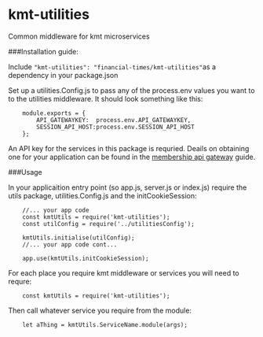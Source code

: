# kmt-utilities
Common middleware for kmt microservices

###Installation guide:

Include ``"kmt-utilities": "financial-times/kmt-utilities"``as a dependency in your package.json

Set up a utilities.Config.js to pass any of the process.env values you want to to the utilities middleware. It should look something like this:

        module.exports = {
            API_GATEWAYKEY:  process.env.API_GATEWAYKEY,
            SESSION_API_HOST:process.env.SESSION_API_HOST
        };

An API key for the services in this package is requried. Deails on obtaining one for your application can be found in the [membership api gateway](https://developer.ft.com/docs/membership_platform_api/) guide.

###Usage

In your applicaition entry point (so app.js, server.js or index.js) require the utils package, utilities.Config.js and the initCookieSession:

        //... your app code
		const kmtUtils = require('kmt-utilities');
		const utilConfig = require('../utilitiesConfig');

		kmtUtils.initialise(utilConfig);
        //... your app code cont...

        app.use(kmtUtils.initCookieSession);


For each place you require kmt middleware or services you will need to requre:

        const kmtUtils = require('kmt-utilities');

Then call whatever service you require from the module:

		let aThing = kmtUtils.ServiceName.module(args);
